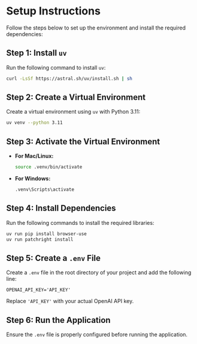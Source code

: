 # Setup Instructions

Follow the steps below to set up the environment and install the required dependencies:

## Step 1: Install `uv`

Run the following command to install `uv`:

```bash
curl -LsSf https://astral.sh/uv/install.sh | sh
```

## Step 2: Create a Virtual Environment

Create a virtual environment using `uv` with Python 3.11:

```bash
uv venv --python 3.11
```

## Step 3: Activate the Virtual Environment

- **For Mac/Linux:**

    ```bash
    source .venv/bin/activate
    ```

- **For Windows:**

    ```bash
    .venv\Scripts\activate
    ```

## Step 4: Install Dependencies

Run the following commands to install the required libraries:

```bash
uv run pip install browser-use
uv run patchright install
```

## Step 5: Create a `.env` File

Create a `.env` file in the root directory of your project and add the following line:

```plaintext
OPENAI_API_KEY='API_KEY'
```

Replace `'API_KEY'` with your actual OpenAI API key.

## Step 6: Run the Application

Ensure the `.env` file is properly configured before running the application.
